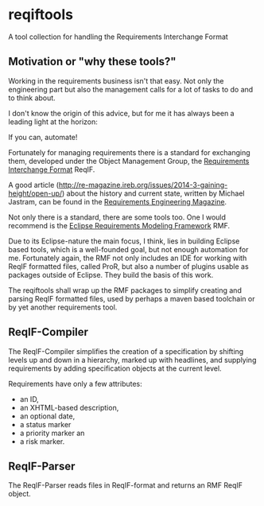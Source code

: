 reqiftools
==========

A tool collection for handling the Requirements Interchange Format

Motivation or "why these tools?"
--------------------------------

Working in the requirements business isn't that easy.
Not only the engineering part but also the management calls for a
lot of tasks to do and to think about.

I don't know the origin of this advice, but for me it has always
been a leading light at the horizon:

If you can, automate!

Fortunately for managing requirements there is a standard
for exchanging them, developed under the Object Management Group,
the [Requirements Interchange Format](http://www.omg.org/spec/ReqIF/) ReqIF.

A good article (http://re-magazine.ireb.org/issues/2014-3-gaining-height/open-up/)
about the history and current state, written by Michael Jastram, can be found in the 
[Requirements Engineering Magazine](http://re-magazine.ireb.org/).

Not only there is a standard, there are some tools too.
One I would recommend is the [Eclipse Requirements Modeling Framework](https://www.eclipse.org/rmf/) RMF.

Due to its Eclipse-nature the main focus, I think, lies in building Eclipse based
tools, which is a well-founded goal, but not enough automation for me.
Fortunately again, the RMF not only includes an IDE for working with
ReqIF formatted files, called ProR, but also a number of plugins usable as
packages outside of Eclipse. They build the basis of this work.

The reqiftools shall wrap up the RMF packages to simplify creating and
parsing ReqIF formatted files, used by perhaps a maven based toolchain
or by yet another requirements tool.

ReqIF-Compiler
--------------

The ReqIF-Compiler simplifies the creation of a specification by shifting 
levels up and down in a hierarchy, marked up with headlines, and supplying requirements
by adding specification objects at the current level.

Requirements have only a few attributes:
* an ID,
* an XHTML-based description,
* an optional date,
* a status marker
* a priority marker an
* a risk marker.

ReqIF-Parser
------------

The ReqIF-Parser reads files in ReqIF-format and returns an RMF ReqIF object.


